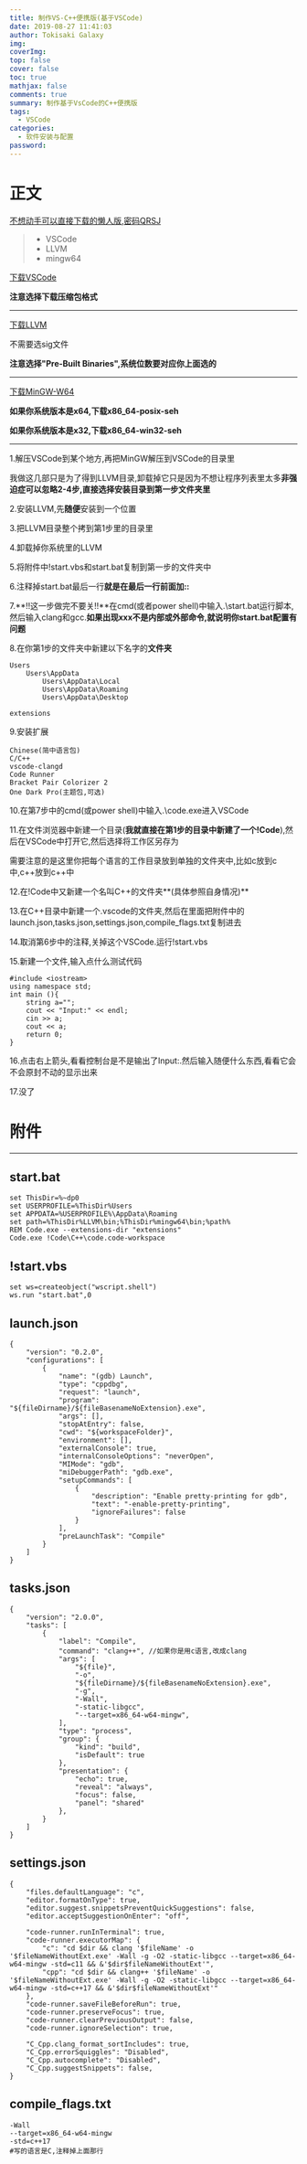 ```yaml
---
title: 制作VS-C++便携版(基于VSCode)
date: 2019-08-27 11:41:03
author: Tokisaki Galaxy
img: 
coverImg: 
top: false
cover: false
toc: true
mathjax: false
comments: true
summary: 制作基于VsCode的C++便携版
tags:
  - VSCode
categories:
  - 软件安装与配置
password:
---
```


# 正文

[不想动手可以直接下载的懒人版,密码QRSJ](https://eyun.baidu.com/s/3jJhjRmA)

>* VSCode
>* LLVM
>* mingw64

[下载VSCode](https://code.visualstudio.com/Download)

**注意选择下载压缩包格式**

---------

[下载LLVM](http://releases.llvm.org/download.html)

不需要选sig文件

**注意选择"Pre-Built Binaries",系统位数要对应你上面选的**

---------

[下载MinGW-W64](https://sourceforge.net/projects/mingw-w64/files/)

**如果你系统版本是x64,下载x86_64-posix-seh**

**如果你系统版本是x32,下载x86_64-win32-seh**

----------

1.解压VSCode到某个地方,再把MinGW解压到VSCode的目录里

我做这几部只是为了得到LLVM目录,卸载掉它只是因为不想让程序列表里太多**非强迫症可以忽略2-4步,直接选择安装目录到第一步文件夹里**


2.安装LLVM,先**随便**安装到一个位置

3.把LLVM目录整个拷到第1步里的目录里

4.卸载掉你系统里的LLVM

5.将附件中!start.vbs和start.bat复制到第一步的文件夹中

6.注释掉start.bat最后一行**就是在最后一行前面加::**

7.**!!这一步做完不要关!!**在cmd(或者power shell)中输入.\start.bat运行脚本,然后输入clang和gcc.**如果出现xxx不是内部或外部命令,就说明你start.bat配置有问题** 

8.在你第1步的文件夹中新建以下名字的**文件夹**
```
Users
	Users\AppData
		Users\AppData\Local
		Users\AppData\Roaming
		Users\AppData\Desktop

extensions
```

9.安装扩展
```
Chinese(简中语言包)
C/C++
vscode-clangd
Code Runner
Bracket Pair Colorizer 2
One Dark Pro(主题包,可选)
```

10.在第7步中的cmd(或power shell)中输入.\code.exe进入VSCode

11.在文件浏览器中新建一个目录(**我就直接在第1步的目录中新建了一个!Code**),然后在VSCode中打开它,然后选择将工作区另存为

需要注意的是这里你把每个语言的工作目录放到单独的文件夹中,比如c放到c中,c++放到c++中


12.在!Code中又新建一个名叫C++的文件夹**(具体参照自身情况)**

13.在C++目录中新建一个.vscode的文件夹,然后在里面把附件中的launch.json,tasks.json,settings.json,compile_flags.txt复制进去

14.取消第6步中的注释,关掉这个VSCode.运行!start.vbs

15.新建一个文件,输入点什么测试代码
```
#include <iostream>
using namespace std;
int main (){
    string a="";
	cout << "Input:" << endl;
    cin >> a;
    cout << a;
    return 0;
}
```

16.点击右上箭头,看看控制台是不是输出了Input:.然后输入随便什么东西,看看它会不会原封不动的显示出来

17.没了



# 附件

--------------

## start.bat
```
set ThisDir=%~dp0
set USERPROFILE=%ThisDir%Users
set APPDATA=%USERPROFILE%\AppData\Roaming
set path=%ThisDir%LLVM\bin;%ThisDir%mingw64\bin;%path%
REM Code.exe --extensions-dir "extensions"
Code.exe !Code\C++\code.code-workspace
```

## !start.vbs
```
set ws=createobject("wscript.shell")
ws.run "start.bat",0
```

## launch.json
```
{
    "version": "0.2.0",
    "configurations": [
        {
            "name": "(gdb) Launch",
            "type": "cppdbg",
            "request": "launch",
            "program": "${fileDirname}/${fileBasenameNoExtension}.exe",
            "args": [],
            "stopAtEntry": false,
            "cwd": "${workspaceFolder}",
            "environment": [],
            "externalConsole": true,
            "internalConsoleOptions": "neverOpen",
            "MIMode": "gdb",
            "miDebuggerPath": "gdb.exe",
            "setupCommands": [
                {
                    "description": "Enable pretty-printing for gdb",
                    "text": "-enable-pretty-printing",
                    "ignoreFailures": false
                }
            ],
            "preLaunchTask": "Compile"
        }
    ]
}
```

## tasks.json

```
{
    "version": "2.0.0",
    "tasks": [
        {
            "label": "Compile",
            "command": "clang++", //如果你是用c语言,改成clang
            "args": [
                "${file}",
                "-o",
                "${fileDirname}/${fileBasenameNoExtension}.exe",
                "-g",
                "-Wall",
                "-static-libgcc",
                "--target=x86_64-w64-mingw",
            ],
            "type": "process",
            "group": {
                "kind": "build",
                "isDefault": true
            },
            "presentation": {
                "echo": true,
                "reveal": "always",
                "focus": false,
                "panel": "shared"
            },
		}
    ]
}
```

## settings.json
```
{
    "files.defaultLanguage": "c",
    "editor.formatOnType": true,
    "editor.suggest.snippetsPreventQuickSuggestions": false,
    "editor.acceptSuggestionOnEnter": "off",

    "code-runner.runInTerminal": true,
    "code-runner.executorMap": {
        "c": "cd $dir && clang '$fileName' -o '$fileNameWithoutExt.exe' -Wall -g -O2 -static-libgcc --target=x86_64-w64-mingw -std=c11 && &'$dir$fileNameWithoutExt'",
        "cpp": "cd $dir && clang++ '$fileName' -o '$fileNameWithoutExt.exe' -Wall -g -O2 -static-libgcc --target=x86_64-w64-mingw -std=c++17 && &'$dir$fileNameWithoutExt'"
    },
    "code-runner.saveFileBeforeRun": true,
    "code-runner.preserveFocus": true,
    "code-runner.clearPreviousOutput": false,
    "code-runner.ignoreSelection": true,

    "C_Cpp.clang_format_sortIncludes": true,
    "C_Cpp.errorSquiggles": "Disabled",
    "C_Cpp.autocomplete": "Disabled",
    "C_Cpp.suggestSnippets": false,
}
```

## compile_flags.txt
```
-Wall
--target=x86_64-w64-mingw
-std=c++17
#写的语言是C,注释掉上面那行
```